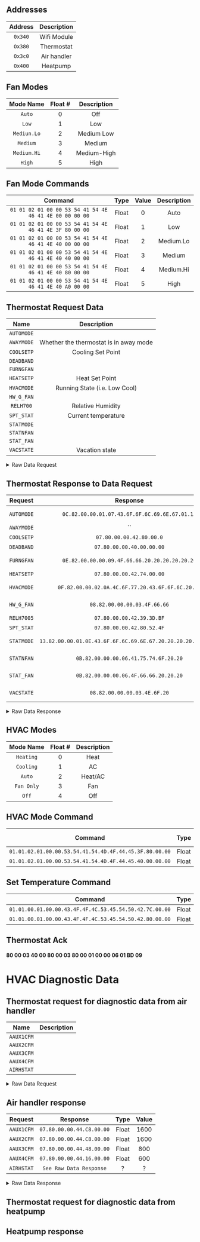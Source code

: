 ## Addresses
| Address | Description |
| :---: |:---: | 
| `0x340` | Wifi Module |
| `Ox380` | Thermostat|
| `Ox3c0` | Air handler |
| `Ox400` | Heatpump |

## Fan Modes
| Mode Name | Float # | Description |
| :---: |:---: | :---: |
| `Auto` | 0 | Off |
| `Low` | 1 | Low |
| `Mediun.Lo` | 2 | Medium Low |
| `Medium` | 3 | Medium|
| `Medium.Hi` | 4 | Medium-High |
| `High` | 5 | High |

## Fan Mode Commands
| Command | Type | Value | Description |
| :---: |:---: | :---: | :---: | 
| `01 01 02 01 00 00 53 54 41 54 4E 46 41 4E 00 00 00 00` | Float | 0 | Auto |
| `01 01 02 01 00 00 53 54 41 54 4E 46 41 4E 3F 80 00 00` | Float | 1 | Low |
| `01 01 02 01 00 00 53 54 41 54 4E 46 41 4E 40 00 00 00` | Float | 2 | Medium.Lo |
| `01 01 02 01 00 00 53 54 41 54 4E 46 41 4E 40 40 00 00` | Float | 3 | Medium |
| `01 01 02 01 00 00 53 54 41 54 4E 46 41 4E 40 80 00 00` | Float | 4 | Medium.Hi  |
| `01 01 02 01 00 00 53 54 41 54 4E 46 41 4E 40 A0 00 00` | Float | 5 | High |


## Thermostat Request Data
| Name | Description |
| :---: | :---: |
| `AUTOMODE` |  |
| `AWAYMODE` | Whether the thermostat is in away mode |
| `COOLSETP` |  Cooling Set Point|
| `DEADBAND` |  |
| `FURNGFAN` |  |
| `HEATSETP` |  Heat Set Point |
| `HVACMODE` | Running State (i.e. Low Cool) |
| `HW_G_FAN` |  |
| `RELH700` |  Relative Humidity |
| `SPT_STAT` |  Current temperature|
| `STATMODE` |  |
| `STATNFAN` |  | 
| `STAT_FAN` |  |
| `VACSTATE` |  Vacation state |


<details>
  <summary>Raw Data Request</summary>
  
## Command 30 0x340 to 0x380
02.01.00.00.41.55.54.4F.4D.4F.44.45.00.00.41.57.41.59.4D.4F.44.45.00.00.43.4F.4F.4C.53.45.54.50.00.00.44.45.41.44.42.41.4E.44.00.00.46.55.52.4E.47.46.41.4E.00.00.48.45.41.54.53.45.54.50.00.00.48.56.41.43.4D.4F.44.45.00.00.48.57.5F.47.5F.46.41.4E.00.00.52.45.4C.48.37.30.30.35.00.00.53.50.54.00.00.00.00.00.00.00.53.50.54.5F.53.54.41.54.00.00.53.54.41.54.4D.4F.44.45.00.00.53.54.41.54.4E.46.41.4E.00.00.53.54.41.54.5F.46.41.4E.00.00.56.41.43.53.54.41.54.45 

</details>


## Thermostat Response to Data Request
| Request | Response | Type | Value |
| :---: | :---: |:---: | :---: |
|`AUTOMODE` | `0C.82.00.00.01.07.43.6F.6F.6C.69.6E.67.01.15` | Enumerated Text | Off |
|`AWAYMODE` | `` | | ? |
|`COOLSETP` | `07.80.00.00.42.80.00.0` | Float | 64 |
|`DEADBAND` | `07.80.00.00.40.00.00.00` | Floating | 2 |
|`FURNGFAN` | `0E.82.00.00.00.09.4F.66.66.20.20.20.20.20.20` | Enumerated Text | Off |
|`HEATSETP` | `07.80.00.00.42.74.00.00` | Float | 61 |
|`HVACMODE` | `0F.82.00.00.02.0A.4C.6F.77.20.43.6F.6F.6C.20.00` | Enumerated Text | Low Cool |
|`HW_G_FAN` | `08.82.00.00.00.03.4F.66.66` | Enumerated Text | Off |
|`RELH7005` | `07.80.00.00.42.39.3D.BF` | Float | 46.3103 |
|`SPT_STAT` | `07.80.00.00.42.80.52.4F` | Float | 64.1608 |
|`STATMODE` | `13.82.00.00.01.0E.43.6F.6F.6C.69.6E.67.20.20.20.20.20.20.20` | Enumerated Text | Cooling |
|`STATNFAN` | `0B.82.00.00.00.06.41.75.74.6F.20.20` | Enumerated Text | Auto |
|`STAT_FAN` | `0B.82.00.00.00.06.4F.66.66.20.20.20` | Enumerated Text | Off |
|`VACSTATE` | `08.82.00.00.00.03.4E.6F.20` | Enumerated Text | ? |

<details>
  <summary>Raw Data Response</summary>
  
## Command 6 0x380 to 0x340
0C.82.00.00.01.07.43.6F.6F.6C.69.6E.67.01.15.07.80.00.00.42.80.00.00.07.80.00.00.40.00.00.00.0E.82.00.00.00.09.4F.66.66.20.20.20.20.20.20.07.80.00.00.42.74.00.00.0F.82.00.00.02.0A.4C.6F.77.20.43.6F.6F.6C.20.00.08.82.00.00.00.03.4F.66.66.07.80.00.00.42.39.3D.BF.07.80.00.00.42.80.52.4F.07.80.00.00.42.80.00.00.13.82.00.00.01.0E.43.6F.6F.6C.69.6E.67.20.20.20.20.20.20.20.0B.82.00.00.00.06.41.75.74.6F.20.20.0B.82.00.00.00.06.4F.66.66.20.20.20.08.82.00.00.00.03.4E.6F.20
</details>

## HVAC Modes
| Mode Name | Float # | Description |
| :---: |:---: | :---: |
| `Heating` | 0 | Heat |
| `Cooling` | 1 | AC |
| `Auto` | 2 | Heat/AC |
| `Fan Only` | 3 | Fan |
| `Off` | 4 | Off |

## HVAC Mode Command
| Command | Type | Value | Mode Name |
| :---: |:---: | :---: | :---: |
| `01.01.02.01.00.00.53.54.41.54.4D.4F.44.45.3F.80.00.00` | Float | 1 | Cooling |
| `01.01.02.01.00.00.53.54.41.54.4D.4F.44.45.40.00.00.00` | Float | 2 |  Auto |

## Set Temperature Command
| Command | Type | Value |
| :---: |:---: | :---: |
| `01.01.00.01.00.00.43.4F.4F.4C.53.45.54.50.42.7C.00.00` | Float | 63 |
| `01.01.00.01.00.00.43.4F.4F.4C.53.45.54.50.42.80.00.00` | Float | 64 |

## Thermostat Ack
#### 80 00 03 40 00 80 00 03 80 00 01 00 00 06 01 BD 09

# HVAC Diagnostic Data

## Thermostat request for diagnostic data from air handler

| Name | Description |
| :---: | :---: |
| `AAUX1CFM` |  |
| `AAUX2CFM` |  |
| `AAUX3CFM` | |
| `AAUX4CFM` |  |
| `AIRHSTAT` | |

<details>
  <summary>Raw Data Request</summary>
  
## Command 30 0x380 to 0x3c0
AAUX1CFM to AAUX4CFM
02.01.00.00.41.41.55.58.31.43.46.4D.00.00.41.41.55.58.32.43.46.4D.00.00.41.41.55.58.33.43.46.4D.00.00.41.41.55.58.34.43.46.4D
## Command 30 0x380 to 0x3c0
01.01.00.00.41.49.52.48.53.54.41.54
</details>

## Air handler response

| Request | Response | Type | Value |
| :---: | :---: |:---: | :---: |
|`AAUX1CFM` | `07.80.00.00.44.C8.00.00` | Float | 1600 |
|`AAUX2CFM` | `07.80.00.00.44.C8.00.00` | Float | 1600 |
|`AAUX3CFM` | `07.80.00.00.44.48.00.00` | Float | 800 |
|`AAUX4CFM` | `07.80.00.00.44.16.00.00` | Float | 600 |
|`AIRHSTAT` | `See Raw Data Response` | ? | ? |

<details>
  <summary>Raw Data Response</summary>
  
## Command 6 0x3c0 to 0x380
07.80.00.00.44.C8.00.00.07.80.00.00.44.C8.00.00.07.80.00.00.44.48.00.00.07.80.00.00.44.16.00.00
## Command 6 0x3c0 to 0x380
84.00.00.00.00.00.00.00.00.00.00.DB.01.08.07.00.00.00.00.00.00.00.00.40.06.40.06.00.00.00.00.00.00.00.00.00.00.00.00.00.00.41.43.2D.41.49.52.48.2D.30.30.2D.30.31.2D.31.30.00.42.48.AE.FC.42.55.55.20.C2.20.00.00.00.00.01.00.27.00.00.00.00.00.00.00.75.00.00.00.0A.A2.00.00.09.69.00.00.27.53.00.00.00.5E.00.00.01.DE.00.00.01.6B.00.00.44.F2.08.09.00.1A.82.05.00.00.00.00.00.00.00.00.00.00.00.00.00.00.00.01.01.00.00.42.C0.00.00.41.1B.F0.94.42.6E.87.17.42.47.8A.F2.43.1C.FD.68.00.00.00
</details>

## Thermostat request for diagnostic data from heatpump 




## Heatpump response